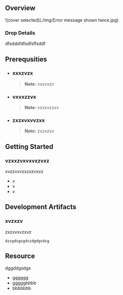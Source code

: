 
## Overview

![cover selected](./img/Error message shown twice.jpg)

### Drop Details
dfsddsfdfsdfsffsddf

## Prerequsities

- ### xxxzvzx
  > **Note:** vxzvxzv
      
- ### vxvxzzvx
  > **Note:** vzxxvzzxv
      
- ### zxzxvxvvzxx
  > **Note:** zvzxzxv
      

## Getting Started
### vzxxzvxvxvxzvxz
xvzzvxvzxzxzvxvz
- v
- v
- v

## Development Artifacts
### xvzxzv
zxzxvxvzxvz
```shell
dssgdsgsgdssdgdgsdsg
```

## Resource
dggddgsdgs
- gggggg
- gggggbbbb
- bbbbbbb


    